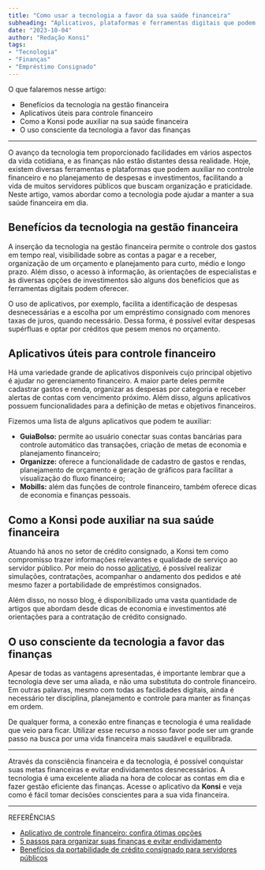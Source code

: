 ```yaml
---
title: "Como usar a tecnologia a favor da sua saúde financeira"
subheading: "Aplicativos, plataformas e ferramentas digitais que podem ajudar o servidor público a manter suas finanças em dia"
date: "2023-10-04"
author: "Redação Konsi"
tags:
- "Tecnologia"
- "Finanças"
- "Empréstimo Consignado"
---
```


O que falaremos nesse artigo:
- Benefícios da tecnologia na gestão financeira
- Aplicativos úteis para controle financeiro
- Como a Konsi pode auxiliar na sua saúde financeira
- O uso consciente da tecnologia a favor das finanças

---

O avanço da tecnologia tem proporcionado facilidades em vários aspectos da vida cotidiana, e as finanças não estão distantes dessa realidade. Hoje, existem diversas ferramentas e plataformas que podem auxiliar no controle financeiro e no planejamento de despesas e investimentos, facilitando a vida de muitos servidores públicos que buscam organização e praticidade. Neste artigo, vamos abordar como a tecnologia pode ajudar a manter a sua saúde financeira em dia.

## Benefícios da tecnologia na gestão financeira

A inserção da tecnologia na gestão financeira permite o controle dos gastos em tempo real, visibilidade sobre as contas a pagar e a receber, organização de um orçamento e planejamento para curto, médio e longo prazo. Além disso, o acesso à informação, às orientações de especialistas e às diversas opções de investimentos são alguns dos benefícios que as ferramentas digitais podem oferecer. 

O uso de aplicativos, por exemplo, facilita a identificação de despesas desnecessárias e a escolha por um empréstimo consignado com menores taxas de juros, quando necessário. Dessa forma, é possível evitar despesas supérfluas e optar por créditos que pesem menos no orçamento.

## Aplicativos úteis para controle financeiro

Há uma variedade grande de aplicativos disponíveis cujo principal objetivo é ajudar no gerenciamento financeiro. A maior parte deles permite cadastrar gastos e renda, organizar as despesas por categoria e receber alertas de contas com vencimento próximo. Além disso, alguns aplicativos possuem funcionalidades para a definição de metas e objetivos financeiros.

Fizemos uma lista de alguns aplicativos que podem te auxiliar:

- **GuiaBolso:** permite ao usuário conectar suas contas bancárias para controle automático das transações, criação de metas de economia e planejamento financeiro;
- **Organizze:** oferece a funcionalidade de cadastro de gastos e rendas, planejamento de orçamento e geração de gráficos para facilitar a visualização do fluxo financeiro;
- **Mobills:** além das funções de controle financeiro, também oferece dicas de economia e finanças pessoais.

## Como a Konsi pode auxiliar na sua saúde financeira

Atuando há anos no setor de crédito consignado, a Konsi tem como compromisso trazer informações relevantes e qualidade de serviço ao servidor público. Por meio do nosso [aplicativo](https://konsi.com.br/), é possível realizar simulações, contratações, acompanhar o andamento dos pedidos e até mesmo fazer a portabilidade de empréstimos consignados. 

Além disso, no nosso blog, é disponibilizado uma vasta quantidade de artigos que abordam desde dicas de economia e investimentos até orientações para a contratação de crédito consignado.

## O uso consciente da tecnologia a favor das finanças

Apesar de todas as vantagens apresentadas, é importante lembrar que a tecnologia deve ser uma aliada, e não uma substituta do controle financeiro. Em outras palavras, mesmo com todas as facilidades digitais, ainda é necessário ter disciplina, planejamento e controle para manter as finanças em ordem.

De qualquer forma, a conexão entre finanças e tecnologia é uma realidade que veio para ficar. Utilizar esse recurso a nosso favor pode ser um grande passo na busca por uma vida financeira mais saudável e equilibrada.

---

Através da consciência financeira e da tecnologia, é possível conquistar suas metas financeiras e evitar endividamentos desnecessários. A tecnologia é uma excelente aliada na hora de colocar as contas em dia e fazer gestão eficiente das finanças. Acesse o aplicativo da **Konsi** e veja como é fácil tomar decisões conscientes para a sua vida financeira. 

---

REFERÊNCIAS
- [Aplicativo de controle financeiro: confira ótimas opções](https://www.konsi.com.br/postagens/aplicativo-de-controle-financeiro-confira-otimas-opcoes)
- [5 passos para organizar suas finanças e evitar endividamento](http://konsi.com.br/postagens/5-passos-para-organizar-suas-financas-e-evitar-endividamento)
- [Benefícios da portabilidade de crédito consignado para servidores públicos](http://konsi.com.br/postagens/beneficios-da-portabilidade-de-credito-consignado-para-servidores-publicos)
